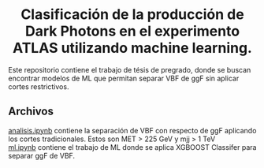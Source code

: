 <h1 align="center"> Clasificación de la producción de Dark Photons en el experimento ATLAS utilizando machine learning.  </h1>

Este repositorio contiene el trabajo de tésis de pregrado, donde se buscan encontrar modelos de ML que permitan separar VBF de ggF sin aplicar cortes restrictivos.  

## Archivos 
[analisis.ipynb](analisis.py) contiene la separación de VBF con respecto de ggF aplicando los cortes tradicionales. Estos son MET > 225 GeV y mjj > 1 TeV  
[ml.ipynb](ml.ipynb) contiene el trabajo de ML donde se aplica XGBOOST Classifer para separar ggF de VBF.
